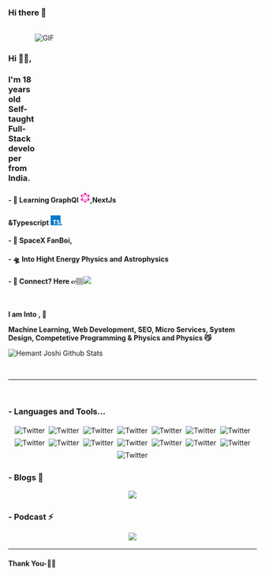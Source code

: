 ### Hi there 👋

<!--
**caoyangyangqu/caoyangyangqu** is a ✨ _special_ ✨ repository because its `README.md` (this file) appears on your GitHub profile.

Here are some ideas to get you started:

- 🔭 I’m currently working on ...
- 🌱 I’m currently learning ...
- 👯 I’m looking to collaborate on ...
- 🤔 I’m looking for help with ...
- 💬 Ask me about ...
- 📫 How to reach me: ...
- 😄 Pronouns: ...
- ⚡ Fun fact: ...
-->

<br />

<img align="right" height="270px" width="450px" alt="GIF" src="https://media.giphy.com/media/paVD7uL8uz6us/giphy.gif" />
<br />

### Hi 🙋‍♂️,
### I'm 18 years old Self-taught Full-Stack developer from India.


#### - 🥀 Learning GraphQl  <code><img height="20" src="https://raw.githubusercontent.com/github/explore/5c058a388828bb5fde0bcafd4bc867b5bb3f26f3/topics/graphql/graphql.png"></code>,NextJs <code> <img height="20" width="16" src="https://assets.vercel.com/image/upload/v1538361091/repositories/next-js/next-js.png"> </code> &Typescript <code><img height="20" src="https://raw.githubusercontent.com/github/explore/80688e429a7d4ef2fca1e82350fe8e3517d3494d/topics/typescript/typescript.png"></code>.




#### - 🔭 SpaceX FanBoi, 

#### - 🛸 Into Hight Energy Physics and Astrophysics

#### - 💬 Connect? Here 👉🏼[<img src="https://raw.githubusercontent.com/idurarjx/idurarjx/master/svg/social/twitter.svg" >](https://twitter.com/idurarjx/)


<br />


**I am Into , 🙏**

**Machine Learning, Web Development, SEO, Micro Services, System Design, Competetive Programming & Physics and Physics 😼**
<br />


![Hemant Joshi Github Stats](https://github-readme-stats.vercel.app/api?username=idurarjx&show_icons=true&title_color=fff&icon_color=79ff97&text_color=9f9f9f&bg_color=151515)

<br />

*************

<br />

### - Languages and Tools...

<p align="center">
 <img src="https://raw.githubusercontent.com/idurarjx/idurarjx/master/svg/dev/languages/html.svg" alt="Twitter" style="vertical-align:top; margin:4px"><img src="https://raw.githubusercontent.com/idurarjx/idurarjx/master/svg/dev/languages/csharp.svg"alt="Twitter" style="vertical-align:top; margin:4px"><img src="https://raw.githubusercontent.com/idurarjx/idurarjx/master/svg/dev/languages/js.svg" alt="Twitter" style="vertical-align:top; margin:4px"><img src="https://raw.githubusercontent.com/idurarjx/idurarjx/master/svg/dev/languages/python.svg" alt="Twitter" style="vertical-align:top; margin:4px"><img src="https://raw.githubusercontent.com/idurarjx/idurarjx/master/svg/dev/frameworks/react.svg" alt="Twitter" style="vertical-align:top; margin:4px"><img src="https://raw.githubusercontent.com/idurarjx/idurarjx/master/svg/dev/frameworks/vue.svg" alt="Twitter" style="vertical-align:top; margin:4px"><img src="https://raw.githubusercontent.com/idurarjx/idurarjx/master/svg/dev/misc/chrome.svg" alt="Twitter" style="vertical-align:top; margin:4px"><img src="https://raw.githubusercontent.com/idurarjx/idurarjx/master/svg/dev/misc/cloud.svg" alt="Twitter" style="vertical-align:top; margin:4px"><img src="https://raw.githubusercontent.com/idurarjx/idurarjx/master/svg/dev/misc/datascience.svg" alt="Twitter" style="vertical-align:top; margin:4px"><img src="https://raw.githubusercontent.com/idurarjx/idurarjx/master/svg/dev/services/aws.svg" alt="Twitter" style="vertical-align:top; margin:4px"><img src="https://raw.githubusercontent.com/idurarjx/idurarjx/master/svg/dev/services/npm.svg" alt="Twitter" style="vertical-align:top; margin:4px"><img src="https://raw.githubusercontent.com/idurarjx/idurarjx/master/svg/dev/services/gcp.svg" alt="Twitter" style="vertical-align:top; margin:4px"><img src="https://raw.githubusercontent.com/idurarjx/idurarjx/master/svg/dev/tools/bash.svg" alt="Twitter" style="vertical-align:top; margin:4px"><img src="https://raw.githubusercontent.com/idurarjx/idurarjx/master/svg/dev/tools/bash.svg" alt="Twitter" style="vertical-align:top; margin:4px"><img src="https://raw.githubusercontent.com/idurarjx/idurarjx/master/svg/dev/tools/visualstudio_code.svg" alt="Twitter" style="vertical-align:top; margin:4px">

</p>

### - Blogs 🌱

<p align="center">
<img src="https://raw.githubusercontent.com/idurarjx/idurarjx/master/svg/blogs/devto.svg"> 
</p>

### - Podcast ⚡️
<p align="center">
  <img src="https://raw.githubusercontent.com/idurarjx/idurarjx/master/svg/streaming/podcast.svg"> 
</p>


***********************************

#### Thank You-🙏🏼

